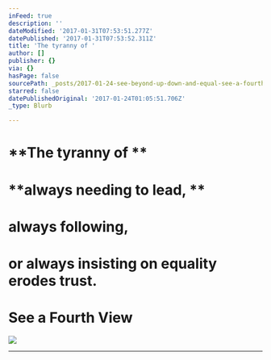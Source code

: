 ```yaml
---
inFeed: true
description: ''
dateModified: '2017-01-31T07:53:51.277Z'
datePublished: '2017-01-31T07:53:52.311Z'
title: 'The tyranny of '
author: []
publisher: {}
via: {}
hasPage: false
sourcePath: _posts/2017-01-24-see-beyond-up-down-and-equal-see-a-fourth-view.md
starred: false
datePublishedOriginal: '2017-01-24T01:05:51.706Z'
_type: Blurb

---
```

# **The tyranny of **

# **always needing to lead, **

# **always following,**

# **or always insisting on equality erodes trust.**

# **See a Fourth View**
![](https://the-grid-user-content.s3-us-west-2.amazonaws.com/94ae55b1-99a6-4864-9733-b08b0aecfb70.jpg)

---